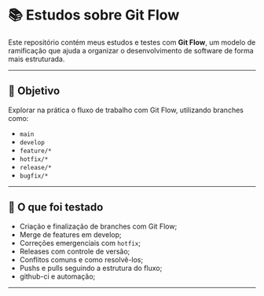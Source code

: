 # 📚 Estudos sobre Git Flow

Este repositório contém meus estudos e testes com **Git Flow**, um modelo de ramificação que ajuda a organizar o desenvolvimento de software de forma mais estruturada.

---

## 🚀 Objetivo

Explorar na prática o fluxo de trabalho com Git Flow, utilizando branches como:

- `main`
- `develop`
- `feature/*`
- `hotfix/*`
- `release/*`
- `bugfix/*`

---

## 🧪 O que foi testado

- Criação e finalização de branches com Git Flow;
- Merge de features em develop;
- Correções emergenciais com `hotfix`;
- Releases com controle de versão;
- Conflitos comuns e como resolvê-los;
- Pushs e pulls seguindo a estrutura do fluxo;
- github-ci e automação;

---
